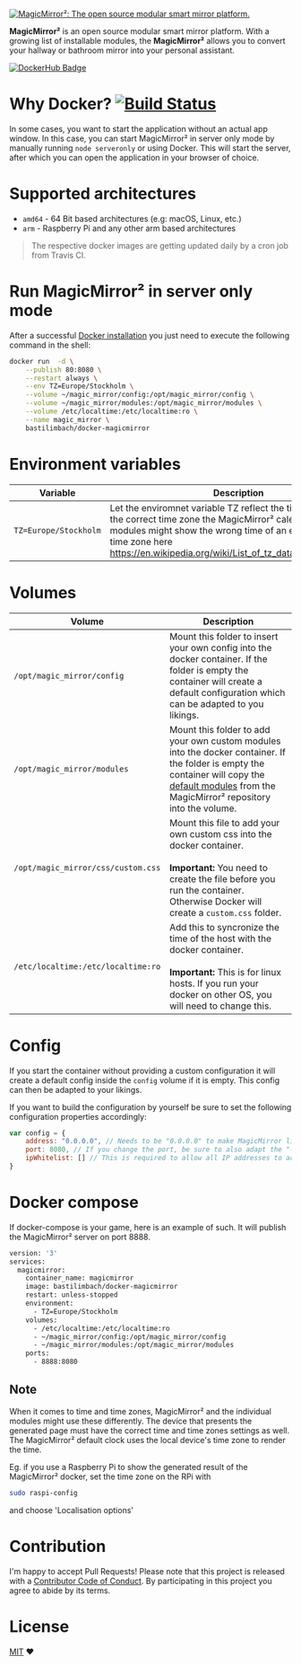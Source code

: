 [![MagicMirror²: The open source modular smart mirror platform. ](https://github.com/MichMich/MagicMirror/raw/master/.github/header.png)](https://github.com/MichMich/MagicMirror)

**MagicMirror²** is an open source modular smart mirror platform. With a growing list of installable modules, the **MagicMirror²** allows you to convert your hallway or bathroom mirror into your personal assistant.

[![DockerHub Badge](https://dockeri.co/image/bastilimbach/docker-magicmirror)](https://hub.docker.com/r/bastilimbach/docker-magicmirror/)

# Why Docker? [![Build Status](https://travis-ci.org/bastilimbach/docker-MagicMirror.svg?branch=master)](https://travis-ci.org/bastilimbach/docker-MagicMirror)

In some cases, you want to start the application without an actual app window. In this case, you can start MagicMirror² in server only mode by manually running `node serveronly` or using Docker. This will start the server, after which you can open the application in your browser of choice.

# Supported architectures

- `amd64` - 64 Bit based architectures (e.g: macOS, Linux, etc.)
- `arm` - Raspberry Pi and any other arm based architectures

> The respective docker images are getting updated daily by a cron job from Travis CI.

# Run MagicMirror² in server only mode

After a successful [Docker installation](https://docs.docker.com/engine/installation/) you just need to execute the following command in the shell:

```bash
docker run  -d \
    --publish 80:8080 \
    --restart always \
    --env TZ=Europe/Stockholm \
    --volume ~/magic_mirror/config:/opt/magic_mirror/config \
    --volume ~/magic_mirror/modules:/opt/magic_mirror/modules \
    --volume /etc/localtime:/etc/localtime:ro \
    --name magic_mirror \
    bastilimbach/docker-magicmirror
```

# Environment variables

| **Variable** | **Description** |
| --- | --- |
| `TZ=Europe/Stockholm` | Let the enviromnet variable TZ reflect the time zone. Without the correct time zone the MagicMirror² calendar or other modules might show the wrong time of an event. Find you time zone here <https://en.wikipedia.org/wiki/List_of_tz_database_time_zones>   |

# Volumes

| **Volume** | **Description** |
| --- | --- |
| `/opt/magic_mirror/config` | Mount this folder to insert your own config into the docker container. If the folder is empty the container will create a default configuration which can be adapted to you likings. |
| `/opt/magic_mirror/modules` | Mount this folder to add your own custom modules into the docker container. If the folder is empty the container will copy the [default modules](https://github.com/MichMich/MagicMirror/tree/master/modules/default) from the MagicMirror² repository into the volume. |
| `/opt/magic_mirror/css/custom.css` | Mount this file to add your own custom css into the docker container. <br><br> **Important:** You need to create the file before you run the container. Otherwise Docker will create a `custom.css` folder. |
| `/etc/localtime:/etc/localtime:ro` | Add this to syncronize the time of the host with the docker container. <br><br> **Important:** This is for linux hosts. If you run your docker on other OS, you will need to change this. |

# Config

If you start the container without providing a custom configuration it will create a default config inside the `config` volume if it is empty.
This config can then be adapted to your likings.

If you want to build the configuration by yourself be sure to set the following configuration properties accordingly:

```javascript
var config = {
    address: "0.0.0.0", // Needs to be "0.0.0.0" to make MagicMirror listen on any interface.
    port: 8080, // If you change the port, be sure to also adapt the "--publish" flag in your docker run command. e.g: --publish 80:3000
    ipWhitelist: [] // This is required to allow all IP addresses to access MagicMirror. Can also be set to the docker subnet.
}
```

# Docker compose

If docker-compose is your game, here is an example of such.
It will publish the MagicMirror² server on port 8888.

```bash
version: '3'
services:
  magicmirror:
    container_name: magicmirror
    image: bastilimbach/docker-magicmirror
    restart: unless-stopped
    environment:
      - TZ=Europe/Stockholm
    volumes:
      - /etc/localtime:/etc/localtime:ro
      - ~/magic_mirror/config:/opt/magic_mirror/config
      - ~/magic_mirror/modules:/opt/magic_mirror/modules
    ports:
      - 8888:8080
```

## Note

When it comes to time and time zones, MagicMirror² and the individual modules might use these differently.
The device that presents the generated page must have the correct time and time zones settings as well. The MagicMirror² default clock uses the local device's time zone to render the time.

Eg. if you use a Raspberry Pi to show the generated result of the MagicMirror² docker, set the time zone on the RPi with

```bash
sudo raspi-config
```

and choose 'Localisation options'

# Contribution

I'm happy to accept Pull Requests! Please note that this project is released with a [Contributor Code of Conduct](https://github.com/bastilimbach/docker-MagicMirror/blob/master/CODE_OF_CONDUCT.md). By participating in this project you agree to abide by its terms.

# License
[MIT](https://github.com/bastilimbach/docker-MagicMirror/blob/master/LICENSE) ❤️
